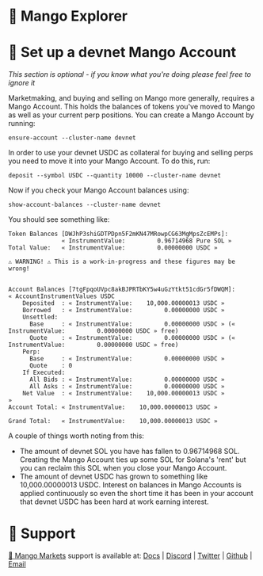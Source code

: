 # 🥭 Mango Explorer

# 🥭 Set up a devnet Mango Account

_This section is optional - if you know what you're doing please feel free to ignore it_

Marketmaking, and buying and selling on Mango more generally, requires a Mango Account. This holds the balances of tokens you've moved to Mango as well as your current perp positions. You can create a Mango Account by running:
```
ensure-account --cluster-name devnet
```

In order to use your devnet USDC as collateral for buying and selling perps you need to move it into your Mango Account. To do this, run:
```
deposit --symbol USDC --quantity 10000 --cluster-name devnet
```

Now if you check your Mango Account balances using:
```
show-account-balances --cluster-name devnet
```

You should see something like:
```
Token Balances [DWJhP3shiGDTPDpn5F2mKN47MRowpCG63MgMpsZcEMPs]:
               « InstrumentValue:         0.96714968 Pure SOL »
Total Value:   « InstrumentValue:         0.00000000 USDC »

⚠ WARNING! ⚠ This is a work-in-progress and these figures may be wrong!


Account Balances [7tgFpqoUVpc8akBJPRTbKY5w4uGzYtkt51cdGr5fDWQM]:
« AccountInstrumentValues USDC
    Deposited  : « InstrumentValue:    10,000.00000013 USDC »
    Borrowed   : « InstrumentValue:         0.00000000 USDC »
    Unsettled:
      Base     : « InstrumentValue:         0.00000000 USDC » (« InstrumentValue:         0.00000000 USDC » free)
      Quote    : « InstrumentValue:         0.00000000 USDC » (« InstrumentValue:         0.00000000 USDC » free)
    Perp:
      Base     : « InstrumentValue:         0.00000000 USDC »
      Quote    : 0
    If Executed:
      All Bids : « InstrumentValue:         0.00000000 USDC »
      All Asks : « InstrumentValue:         0.00000000 USDC »
    Net Value  : « InstrumentValue:    10,000.00000013 USDC »
»
Account Total: « InstrumentValue:    10,000.00000013 USDC »

Grand Total:   « InstrumentValue:    10,000.00000013 USDC »
```

A couple of things worth noting from this:
* The amount of devnet SOL you have has fallen to 0.96714968 SOL. Creating the Mango Account ties up some SOL for Solana's 'rent' but you can reclaim this SOL when you close your Mango Account.
* The amount of devnet USDC has grown to something like 10,000.00000013 USDC. Interest on balances in Mango Accounts is applied continuously so even the short time it has been in your account that devnet USDC has been hard at work earning interest.


# 🦮 Support

[🥭 Mango Markets](https://mango.markets/) support is available at: [Docs](https://docs.mango.markets/) | [Discord](https://discord.gg/67jySBhxrg) | [Twitter](https://twitter.com/mangomarkets) | [Github](https://github.com/blockworks-foundation) | [Email](mailto:hello@blockworks.foundation)